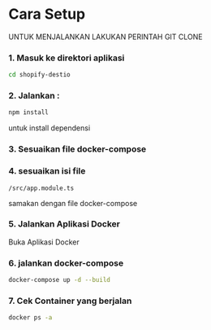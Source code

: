 # Cara Setup
UNTUK MENJALANKAN LAKUKAN PERINTAH GIT CLONE

### 1. Masuk ke direktori aplikasi
```bash
cd shopify-destio
```

### 2. Jalankan :
```bash
npm install
```
untuk install dependensi

### 3. Sesuaikan file docker-compose

### 4. sesuaikan isi file 
```/src/app.module.ts```
   
  samakan dengan file docker-compose

### 5. Jalankan Aplikasi Docker
   Buka Aplikasi Docker

### 6. jalankan docker-compose
```bash
docker-compose up -d --build
```

### 7. Cek Container yang berjalan
```bash
docker ps -a
```
